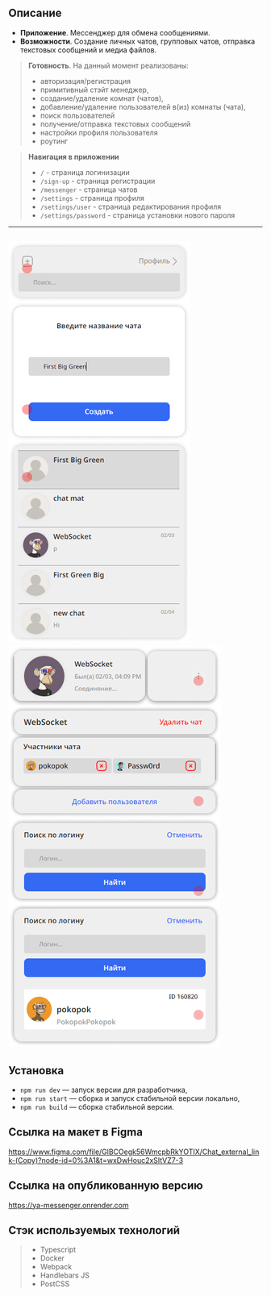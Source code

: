 ## Описание

- **Приложение**. Мессенджер для обмена сообщениями.
- **Возможности**. Создание личных чатов, групповых чатов, отправка текстовых сообщений и медиа файлов.
>**Готовность**. На данный момент реализованы: 
  >   - авторизация/регистрация
  >   - примитивный стэйт менеджер, 
  >   - создание/удаление комнат (чатов), 
  >   - добавление/удаление пользователей в(из) комнаты (чата), 
  >   - поиск пользователей
  >   - получение/отправка текстовых сообщений
  >   - настройки профиля пользователя
  >   - роутинг 
  
  >**Навигация в приложении**
  >   - ```/``` - страница логинизации 
  >   - ```/sign-up``` - страница регистрации 
  >   - ```/messenger``` - страница чатов 
  >   - ```/settings``` - страница профиля 
  >   - ```/settings/user``` - страница редактирования профиля 
  >   - ```/settings/password``` - страница установки нового пароля 
  

---
![Добавление нового чата](./screenshots/chat-add-example.png)
![Добавление нового пользователя в чат](./screenshots/chat-settings-example.png)
---  
## Установка

- ```npm run dev``` — запуск версии для разработчика,
- ```npm run start``` — сборка и запуск стабильной версии локально,
- ```npm run build``` — сборка стабильной версии.

## Ссылка на макет в Figma
https://www.figma.com/file/GlBCOegk56WmcpbRkYOTIX/Chat_external_link-(Copy)?node-id=0%3A1&t=wxDwHouc2xSItVZ7-3

## Ссылка на опубликованную версию
https://ya-messenger.onrender.com

## Стэк используемых технологий 
> - Typescript
> - Docker
> - Webpack
> - Handlebars JS
> - PostCSS
